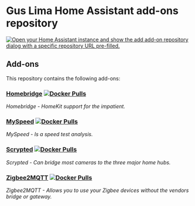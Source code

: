 # Gus Lima Home Assistant add-ons repository

[![Open your Home Assistant instance and show the add add-on repository dialog with a specific repository URL pre-filled.](https://my.home-assistant.io/badges/supervisor_add_addon_repository.svg)](https://my.home-assistant.io/redirect/supervisor_add_addon_repository/?repository_url=https://github.com/guslma/homeassistant-addons)

## Add-ons

This repository contains the following add-ons:

### [Homebridge](./homebridge) [![Docker Pulls](https://img.shields.io/docker/pulls/homebridge/homebridge.svg?style=flat-square&logo=docker)](https://cloud.docker.com/u/dwelch2101/repository/docker/homebridge/homebridge)

_Homebridge - HomeKit support for the impatient._

### [MySpeed](./MySpeed) [![Docker Pulls](https://img.shields.io/docker/pulls/germannewsmaker/myspeed.svg?style=flat-square&logo=docker)](https://cloud.docker.com/u/dwelch2101/repository/docker/germannewsmaker/myspeed)

_MySpeed - Is a speed test analysis._

### [Scrypted](./Scrypted) [![Docker Pulls](https://img.shields.io/docker/pulls/koush/scrypted.svg?style=flat-square&logo=docker)](https://cloud.docker.com/u/dwelch2101/repository/docker/koush/scrypted)

_Scrypted - Can bridge most cameras to the three major home hubs._

### [Zigbee2MQTT](./zigbee2mqtt) [![Docker Pulls](https://img.shields.io/docker/pulls/zigbee2mqtt/zigbee2mqtt-amd64.svg?style=flat-square&logo=docker)](https://cloud.docker.com/u/dwelch2101/repository/docker/koenkk/zigbee2mqtt)

_Zigbee2MQTT - Allows you to use your Zigbee devices without the vendors bridge or gateway._
